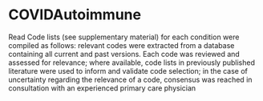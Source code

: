 # COVIDAutoimmune
Read Code lists (see supplementary material) for each condition were compiled as follows: relevant codes were extracted from a database containing all current and past versions. Each code was reviewed and assessed for relevance; where available, code lists in previously published literature were used to inform and validate code selection; in the case of uncertainty regarding the relevance of a code, consensus was reached in consultation with an experienced primary care physician
